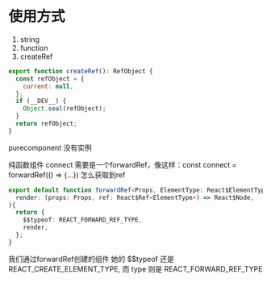 #  使用方式

1. string 
2. function
3. createRef

```js
export function createRef(): RefObject {
  const refObject = {
    current: null,
  };
  if (__DEV__) {
    Object.seal(refObject);
  }
  return refObject;
}

```

purecomponent 没有实例

纯函数组件 connect 需要是一个forwardRef，像这样：const connect = forwardRef(() => {...})
怎么获取到ref

```ts
export default function forwardRef<Props, ElementType: React$ElementType>(
  render: (props: Props, ref: React$Ref<ElementType>) => React$Node,
){ 
  return {
    $$typeof: REACT_FORWARD_REF_TYPE,
    render,
  };
}
```

我们通过forwardRef创建的组件 她的 $$typeof 还是 REACT_CREATE_ELEMENT_TYPE,
而 type 则是 REACT_FORWARD_REF_TYPE